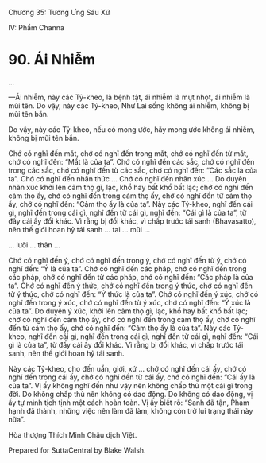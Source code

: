  

Chương 35: Tương Ưng Sáu Xứ

IV: Phẩm Channa

# 90\. Ái Nhiễm

…

—Ái nhiễm, này các Tỷ-kheo, là bệnh tật, ái nhiễm là mụt nhọt, ái nhiễm là mũi tên. Do vậy, này các Tỷ-kheo, Như Lai sống không ái nhiễm, không bị mũi tên bắn.

Do vậy, này các Tỷ-kheo, nếu có mong ước, hãy mong ước không ái nhiễm, không bị mũi tên bắn.

Chớ có nghĩ đến mắt, chớ có nghĩ đến trong mắt, chớ có nghĩ đến từ mắt, chớ có nghĩ đến: “Mắt là của ta”. Chớ có nghĩ đến các sắc, chớ có nghĩ đến trong các sắc, chớ có nghĩ đến từ các sắc, chớ có nghĩ đến: “Các sắc là của ta”. Chớ có nghĩ đến nhãn thức … Chớ có nghĩ đến nhãn xúc … Do duyên nhãn xúc khởi lên cảm thọ gì, lạc, khổ hay bất khổ bất lạc; chớ có nghĩ đến cảm thọ ấy, chớ có nghĩ đến trong cảm thọ ấy, chớ có nghĩ đến từ cảm thọ ấy, chớ có nghĩ đến: “Cảm thọ ấy là của ta”. Này các Tỷ-kheo, nghĩ đến cái gì, nghĩ đến trong cái gì, nghĩ đến từ cái gì, nghĩ đến: “Cái gì là của ta”, từ đấy cái ấy đổi khác. Vì rằng bị đổi khác, vì chấp trước tái sanh (Bhavasatto), nên thế giới hoan hỷ tái sanh … tai … mũi …

… lưỡi … thân …

Chớ có nghĩ đến ý, chớ có nghĩ đến trong ý, chớ có nghĩ đến từ ý, chớ có nghĩ đến: “Ý là của ta”. Chớ có nghĩ đến các pháp, chớ có nghĩ đến trong các pháp, chớ có nghĩ đến từ các pháp, chớ có nghĩ đến: “Các pháp là của ta”. Chớ có nghĩ đến ý thức, chớ có nghĩ đến trong ý thức, chớ có nghĩ đến từ ý thức, chớ có nghĩ đến: “Ý thức là của ta”. Chớ có nghĩ đến ý xúc, chớ có nghĩ đến trong ý xúc, chớ có nghĩ đến từ ý xúc, chớ có nghĩ đến: “Ý xúc là của ta”. Do duyên ý xúc, khởi lên cảm thọ gì, lạc, khổ hay bất khổ bất lạc; chớ có nghĩ đến cảm thọ ấy, chớ có nghĩ đến trong cảm thọ ấy, chớ có nghĩ đến từ cảm thọ ấy, chớ có nghĩ đến: “Cảm thọ ấy là của ta”. Này các Tỷ-kheo, nghĩ đến cái gì, nghĩ đến trong cái gì, nghĩ đến từ cái gì, nghĩ đến: “Cái gì là của ta”, từ đấy cái ấy đổi khác. Vì rằng bị đổi khác, vì chấp trước tái sanh, nên thế giới hoan hỷ tái sanh.

Này các Tỷ-kheo, cho đến uẩn, giới, xứ … chớ có nghĩ đến cái ấy, chớ có nghĩ đến trong cái ấy, chớ có nghĩ đến từ cái ấy, chớ có nghĩ đến: “Cái ấy là của ta”. Vị ấy không nghĩ đến như vậy nên không chấp thủ một cái gì trong đời. Do không chấp thủ nên không có dao động. Do không có dao động, vị ấy tự mình tịch tịnh một cách hoàn toàn. Vị ấy biết rõ: “Sanh đã tận, Phạm hạnh đã thành, những việc nên làm đã làm, không còn trở lui trạng thái này nữa”.

Hòa thượng Thích Minh Châu dịch Việt.

Prepared for SuttaCentral by Blake Walsh.